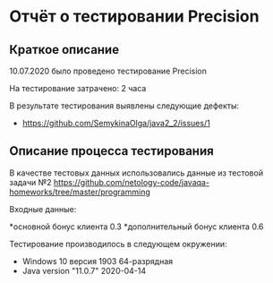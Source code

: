 # Отчёт о тестировании Precision

## Краткое описание

10.07.2020 было проведено тестирование Precision

На тестирование затрачено: 2 часа

В результате тестирования выявлены следующие дефекты:
* https://github.com/SemykinaOlga/java2_2/issues/1


## Описание процесса тестирования

В качестве тестовых данных использовались данные из тестовой задачи №2 https://github.com/netology-code/javaqa-homeworks/tree/master/programming

Входные данные:

*основной бонус клиента 0.3
*дополнительный бонус клиента 0.6


Тестирование производилось в следующем окружении:
* Windows 10 версия 1903 64-разрядная
* Java version "11.0.7" 2020-04-14

